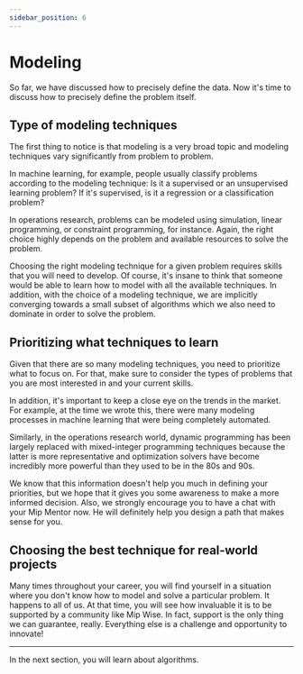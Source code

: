 ```yaml
---
sidebar_position: 6
---
```


# Modeling
So far, we have discussed how to precisely define the data. Now it's time to 
discuss how to precisely define the problem itself.

## Type of modeling techniques
The first thing to notice is that modeling is a very broad topic and 
modeling techniques vary significantly from problem to problem.

In machine learning, for example, people usually classify problems according 
to the modeling technique: Is it a supervised or an unsupervised learning 
problem? If it's supervised, is it a regression or a classification problem?

In operations research, problems can be modeled using simulation, linear 
programming, or constraint programming, for instance. Again, the right 
choice highly depends on the problem and available resources to solve
the problem.

Choosing the right modeling technique for a given problem requires skills 
that you will need to develop. Of course, it's insane to think that someone 
would be able to learn how to model with all the available techniques. In 
addition, with the choice of a modeling technique, we are implicitly 
converging towards a small subset of algorithms which we also need to 
dominate in order to solve the problem.

## Prioritizing what techniques to learn
Given that there are so many modeling techniques, you need to prioritize 
what to focus on. For that, make sure to consider the types of problems that 
you are most interested in and your current skills. 

In addition, it's important to keep a close eye on the trends in the market. 
For example, at the time we wrote this, there were many modeling processes
in machine learning that were being completely automated. 

Similarly, in the operations research world, dynamic programming has been 
largely replaced with mixed-integer programming techniques because the 
latter is more representative and optimization solvers have become 
incredibly more powerful than they used to be in the 80s and 90s. 

We know that this information doesn't help you much in defining your
priorities, but we hope that it gives you some awareness to make a more
informed decision. Also, we strongly encourage you to have a chat
with your Mip Mentor now. He will definitely help you design a path
that makes sense for you.

## Choosing the best technique for real-world projects 
Many times throughout your career, you will find yourself in a situation 
where you don't know how to model and solve a particular problem. It 
happens to all of us. At that time, you will see how invaluable it is to be 
supported by a community like Mip Wise. In fact, support is the only thing 
we can guarantee, really. Everything else is a challenge and opportunity to 
innovate!

------------------------------------------------------------------------------
In the next section, you will learn about algorithms.